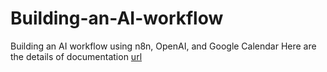 # Building-an-AI-workflow
Building an AI workflow using n8n, OpenAI, and Google Calendar
Here are the details of documentation [url](https://docs.google.com/viewer?url=https://learn.nextwork.org/stimulated_red_brave_reindeer/projects/ai-agent-nocode/document.pdf)
